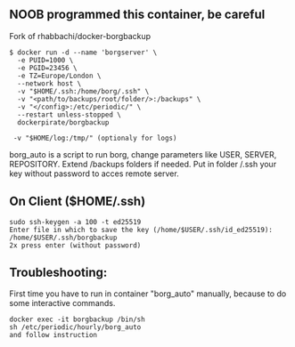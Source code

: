 ## NOOB programmed this container, be careful

Fork of rhabbachi/docker-borgbackup 

```
$ docker run -d --name 'borgserver' \
  -e PUID=1000 \
  -e PGID=23456 \
  -e TZ=Europe/London \
  --network host \
  -v "$HOME/.ssh:/home/borg/.ssh" \
  -v "<path/to/backups/root/folder/>:/backups" \
  -v "</config>:/etc/periodic/" \
  --restart unless-stopped \
  dockerpirate/borgbackup
```
```
 -v "$HOME/log:/tmp/" (optionaly for logs)
```

borg_auto is a script to run borg, change parameters like USER, SERVER, REPOSITORY. Extend /backups folders if needed.
Put in folder /.ssh your key without password to acces remote server.

## On Client ($HOME/.ssh)
```
sudo ssh-keygen -a 100 -t ed25519
Enter file in which to save the key (/home/$USER/.ssh/id_ed25519): /home/$USER/.ssh/borgbackup
2x press enter (without password)
```

## Troubleshooting:
First time you have to run in container "borg_auto" manually, because to do some interactive commands.

```
docker exec -it borgbackup /bin/sh
sh /etc/periodic/hourly/borg_auto
and follow instruction
```
